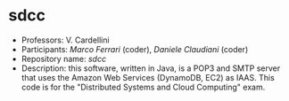 sdcc
================
 * Professors: V. Cardellini
 * Participants: *Marco Ferrari* (coder), *Daniele Claudiani* (coder)
 * Repository name: *sdcc*
 * Description: this software, written in Java, is a POP3 and SMTP server that uses the Amazon Web Services (DynamoDB, EC2) as IAAS. This code is for the "Distributed Systems and Cloud Computing" exam.
